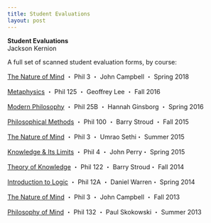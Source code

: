 ```yaml
---
title: Student Evaluations
layout: post
---
```


**Student Evaluations**  
Jackson Kernion

A full set of scanned student evaluation forms, by course:

<div class="item">
  <div class="item-header">
    <p class="item-title"><a href="files/evals/spring2018.pdf">The Nature of Mind</a> ・ Phil 3 ・ John Campbell ・ Spring 2018</p>
  </div>
</div>

<div class="item">
  <div class="item-header">
    <p class="item-title"><a href="files/evals/fall2016.pdf">Metaphysics</a> ・ Phil 125 ・ Geoffrey Lee ・ Fall 2016</p>
  </div>
</div>

<div class="item">
  <div class="item-header">
    <p class="item-title"><a href="files/evals/spring2016.pdf">Modern Philosophy</a> ・ Phil 25B ・ Hannah Ginsborg ・ Spring 2016</p>
  </div>
</div>

<div class="item">
  <div class="item-header">
    <p class="item-title"><a href="files/evals/fall2015.pdf">Philosophical Methods</a> ・ Phil 100 ・ Barry Stroud ・ Fall 2015</p>
  </div>
</div>

<div class="item">
  <div class="item-header">
    <p class="item-title"><a href="files/evals/summer2015.pdf">The Nature of Mind</a> ・ Phil 3 ・ Umrao Sethi・ Summer 2015</p>
  </div>
</div>

<div class="item">
  <div class="item-header">
    <p class="item-title"><a href="files/evals/spring2015.pdf">Knowledge & Its Limits</a> ・ Phil 4 ・ John Perry・ Spring 2015</p>
  </div>
</div>

<div class="item">
  <div class="item-header">
    <p class="item-title"><a href="files/evals/fall2014.pdf">Theory of Knowledge</a> ・ Phil 122 ・ Barry Stroud・ Fall 2014</p>
  </div>
</div>

<div class="item">
  <div class="item-header">
    <p class="item-title"><a href="files/evals/spring2014.pdf">Introduction to Logic</a> ・ Phil 12A ・ Daniel Warren・ Spring 2014</p>
  </div>
</div>

<div class="item">
  <div class="item-header">
    <p class="item-title"><a href="files/evals/fall2013.pdf">The Nature of Mind</a> ・ Phil 3 ・ John Campbell ・ Fall 2013</p>
  </div>
</div>

<div class="item">
  <div class="item-header">
    <p class="item-title"><a href="files/evals/summer2013.pdf">Philosophy of Mind</a> ・ Phil 132 ・ Paul Skokowski ・ Summer 2013</p>
  </div>
</div>
